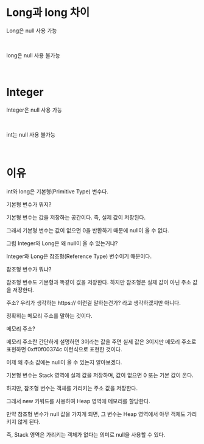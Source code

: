 # Long과 long 차이

Long은 null 사용 가능

<br>

long은 null 사용 불가능

<br>

# Integer 

Integer은 null 사용 가능

<br>

int는 null 사용 불가능

<br>

# 이유

int와 long은 기본형(Primitive Type) 변수다.

기본형 변수가 뭐지?

기본형 변수는 값을 저장하는 공간이다. 즉, 실제 값이 저장된다.

그래서 기본형 변수는 값이 없으면 0을 반환하기 때문에 null이 올 수 없다.

그럼 Integer와 Long은 왜 null이 올 수 있는거냐?

Integer와 Long은 참조형(Reference Type) 변수이기 때문이다.

참조형 변수가 뭐냐?

참조형 변수도 기본형과 똑같이 값을 저장한다. 하지만 참조형은 실제 값이 아닌 주소 값을 저장한다.

주소? 우리가 생각하는 https:// 이런걸 말하는건가? 라고 생각하겠지만 아니다.

정확히는 메모리 주소를 말하는 것이다.

메모리 주소?

메모리 주소란 간단하게 설명하면 3이라는 값을 주면 실제 값은 3이지만 메모리 주소로 표현하면 0xff0f00374c 이런식으로 표현한 것이다.

이제 왜 주소 값에는 null이 올 수 있는지 알아보겠다.

기본형 변수는 Stack 영역에 실제 값을 저장하며, 값이 없으면 0 또는 기본 값이 온다.

하지만, 참조형 변수는 객체를 가리키는 주소 값을 저장한다.

그래서 new 키워드를 사용하여 Heap 영역에 메모리를 할당한다.

만약 참조형 변수가 null 값을 가지게 되면, 그 변수는 Heap 영역에서 아무 객체도 가리키지 않게 된다.

즉, Stack 영역은 가리키는 객체가 없다는 의미로 null을 사용할 수 있다.
